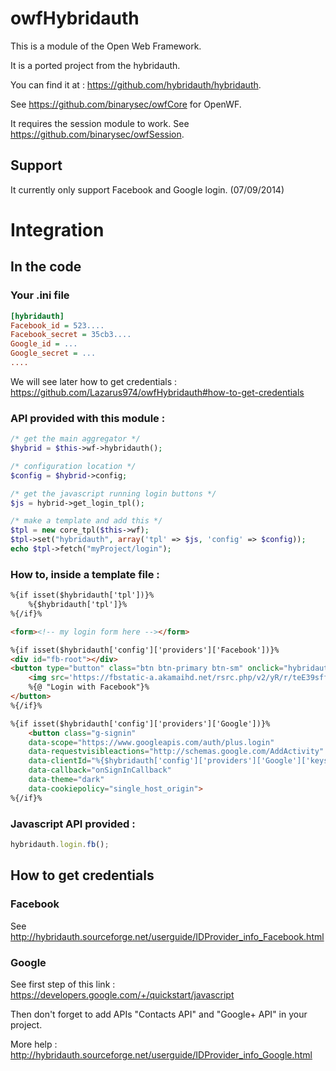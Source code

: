 # owfHybridauth

This is a module of the Open Web Framework.

It is a ported project from the hybridauth.

You can find it at : https://github.com/hybridauth/hybridauth.

See https://github.com/binarysec/owfCore for OpenWF.

It requires the session module to work. See https://github.com/binarysec/owfSession.

## Support

It currently only support Facebook and Google login. (07/09/2014)

# Integration

## In the code

### Your .ini file
```ini
[hybridauth]
Facebook_id = 523....
Facebook_secret = 35cb3....
Google_id = ...
Google_secret = ...
....
```
We will see later how to get credentials : https://github.com/Lazarus974/owfHybridauth#how-to-get-credentials

### API provided with this module :
```php
/* get the main aggregator */
$hybrid = $this->wf->hybridauth();

/* configuration location */
$config = $hybrid->config;

/* get the javascript running login buttons */
$js = hybrid->get_login_tpl();

/* make a template and add this */
$tpl = new core_tpl($this->wf);
$tpl->set("hybridauth", array('tpl' => $js, 'config' => $config));
echo $tpl->fetch("myProject/login");
```

### How to, inside a template file :
```html
%{if isset($hybridauth['tpl'])}%
	%{$hybridauth['tpl']}%
%{/if}%

<form><!-- my login form here --></form>

%{if isset($hybridauth['config']['providers']['Facebook'])}%
<div id="fb-root"></div>
<button type="button" class="btn btn-primary btn-sm" onclick="hybridauth.login.fb();">
	<img src='https://fbstatic-a.akamaihd.net/rsrc.php/v2/yR/r/teE39sffXW8.png' alt='Facebook' />
	%{@ "Login with Facebook"}%
</button>
%{/if}%

%{if isset($hybridauth['config']['providers']['Google'])}%
	<button class="g-signin"
	data-scope="https://www.googleapis.com/auth/plus.login"
	data-requestvisibleactions="http://schemas.google.com/AddActivity"
	data-clientId="%{$hybridauth['config']['providers']['Google']['keys']['id']}%"
	data-callback="onSignInCallback"
	data-theme="dark"
	data-cookiepolicy="single_host_origin">
%{/if}%
```

### Javascript API provided :
```js
hybridauth.login.fb();
```

## How to get credentials

### Facebook
See http://hybridauth.sourceforge.net/userguide/IDProvider_info_Facebook.html

### Google
See first step of this link : https://developers.google.com/+/quickstart/javascript

Then don't forget to add APIs "Contacts API" and "Google+ API" in your project.

More help : http://hybridauth.sourceforge.net/userguide/IDProvider_info_Google.html
